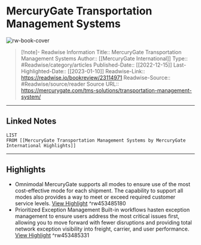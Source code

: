 # MercuryGate Transportation Management Systems

![rw-book-cover](https://mercurygate.com/wp-content/uploads/2021/10/MGTMSPage.png)
<br>
>[!note]- Readwise Information
>Title:: MercuryGate Transportation Management Systems
>Author:: [[MercuryGate International]]
>Type:: #Readwise/category/articles
>Published-Date:: [[2022-12-15]]
>Last-Highlighted-Date:: [[2023-01-10]]
>Readwise-Link:: https://readwise.io/bookreview/23114971
>Readwise-Source:: #Readwise/source/reader
>Source URL:: https://mercurygate.com/tms-solutions/transportation-management-system/
--- 

## Linked Notes
```dataview
LIST
FROM [[MercuryGate Transportation Management Systems by MercuryGate International Highlights]]
```

---

## Highlights
- Omnimodal
  MercuryGate supports all modes to ensure use of the most cost-effective mode for each shipment. The capability to support all modes also provides a way to meet or exceed required customer service levels. [View Highlight](https://readwise.io/open/453485180) ^rw453485180
- Prioritized Exception Management
  Built-in workflows hasten exception management to ensure users address the most critical issues first, allowing you to move forward with fewer disruptions and providing total network exception visibility into freight, carrier, and user performance. [View Highlight](https://readwise.io/open/453485331) ^rw453485331

